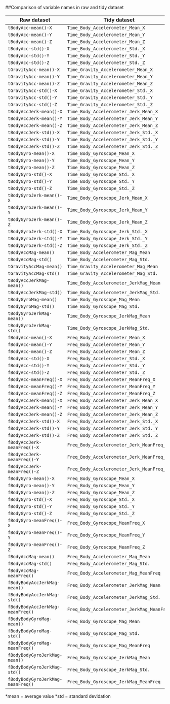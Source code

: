 

##Comparison of variable names in raw and tidy dataset

 Raw dataset | Tidy dataset
 ------------|--------------
`tBodyAcc-mean()-X`	|	`Time_Body_Accelerometer_Mean_X`
`tBodyAcc-mean()-Y`	|	`Time_Body_Accelerometer_Mean_Y`
`tBodyAcc-mean()-Z`	|	`Time_Body_Accelerometer_Mean_Z`
`tBodyAcc-std()-X`	|	`Time_Body_Accelerometer_Std._X`
`tBodyAcc-std()-Y`	|	`Time_Body_Accelerometer_Std._Y`
`tBodyAcc-std()-Z`	|	`Time_Body_Accelerometer_Std._Z`
`tGravityAcc-mean()-X`	|	`Time_Gravity_Accelerometer_Mean_X`
`tGravityAcc-mean()-Y`	|	`Time_Gravity_Accelerometer_Mean_Y`
`tGravityAcc-mean()-Z`	|	`Time_Gravity_Accelerometer_Mean_Z`
`tGravityAcc-std()-X`	|	`Time_Gravity_Accelerometer_Std._X`
`tGravityAcc-std()-Y`	|	`Time_Gravity_Accelerometer_Std._Y`
`tGravityAcc-std()-Z`	|	`Time_Gravity_Accelerometer_Std._Z`
`tBodyAccJerk-mean()-X`	|	`Time_Body_Accelerometer_Jerk_Mean_X`
`tBodyAccJerk-mean()-Y`	|	`Time_Body_Accelerometer_Jerk_Mean_Y`
`tBodyAccJerk-mean()-Z`	|	`Time_Body_Accelerometer_Jerk_Mean_Z`
`tBodyAccJerk-std()-X`	|	`Time_Body_Accelerometer_Jerk_Std._X`
`tBodyAccJerk-std()-Y`	|	`Time_Body_Accelerometer_Jerk_Std._Y`
`tBodyAccJerk-std()-Z`	|	`Time_Body_Accelerometer_Jerk_Std._Z`
`tBodyGyro-mean()-X`	|	`Time_Body_Gyroscope_Mean_X`
`tBodyGyro-mean()-Y`	|	`Time_Body_Gyroscope_Mean_Y`
`tBodyGyro-mean()-Z`	|	`Time_Body_Gyroscope_Mean_Z`
`tBodyGyro-std()-X`	|	`Time_Body_Gyroscope_Std._X`
`tBodyGyro-std()-Y`	|	`Time_Body_Gyroscope_Std._Y`
`tBodyGyro-std()-Z`	|	`Time_Body_Gyroscope_Std._Z`
`tBodyGyroJerk-mean()-X`	|	`Time_Body_Gyroscope_Jerk_Mean_X`
`tBodyGyroJerk-mean()-Y`	|	`Time_Body_Gyroscope_Jerk_Mean_Y`
`tBodyGyroJerk-mean()-Z`	|	`Time_Body_Gyroscope_Jerk_Mean_Z`
`tBodyGyroJerk-std()-X`	|	`Time_Body_Gyroscope_Jerk_Std._X`
`tBodyGyroJerk-std()-Y`	|	`Time_Body_Gyroscope_Jerk_Std._Y`
`tBodyGyroJerk-std()-Z`	|	`Time_Body_Gyroscope_Jerk_Std._Z`
`tBodyAccMag-mean()`	|	`Time_Body_Accelerometer_Mag_Mean`
`tBodyAccMag-std()`	|	`Time_Body_Accelerometer_Mag_Std.`
`tGravityAccMag-mean()`	|	`Time_Gravity_Accelerometer_Mag_Mean`
`tGravityAccMag-std()`	|	`Time_Gravity_Accelerometer_Mag_Std.`
`tBodyAccJerkMag-mean()`	|	`Time_Body_Accelerometer_JerkMag_Mean`
`tBodyAccJerkMag-std()`	|	`Time_Body_Accelerometer_JerkMag_Std.`
`tBodyGyroMag-mean()`	|	`Time_Body_Gyroscope_Mag_Mean`
`tBodyGyroMag-std()`	|	`Time_Body_Gyroscope_Mag_Std.`
`tBodyGyroJerkMag-mean()`	|	`Time_Body_Gyroscope_JerkMag_Mean`
`tBodyGyroJerkMag-std()`	|	`Time_Body_Gyroscope_JerkMag_Std.`
`fBodyAcc-mean()-X`	|	`Freq_Body_Accelerometer_Mean_X`
`fBodyAcc-mean()-Y`	|	`Freq_Body_Accelerometer_Mean_Y`
`fBodyAcc-mean()-Z`	|	`Freq_Body_Accelerometer_Mean_Z`
`fBodyAcc-std()-X`	|	`Freq_Body_Accelerometer_Std._X`
`fBodyAcc-std()-Y`	|	`Freq_Body_Accelerometer_Std._Y`
`fBodyAcc-std()-Z`	|	`Freq_Body_Accelerometer_Std._Z`
`fBodyAcc-meanFreq()-X`	|	`Freq_Body_Accelerometer_MeanFreq_X`
`fBodyAcc-meanFreq()-Y`	|	`Freq_Body_Accelerometer_MeanFreq_Y`
`fBodyAcc-meanFreq()-Z`	|	`Freq_Body_Accelerometer_MeanFreq_Z`
`fBodyAccJerk-mean()-X`	|	`Freq_Body_Accelerometer_Jerk_Mean_X`
`fBodyAccJerk-mean()-Y`	|	`Freq_Body_Accelerometer_Jerk_Mean_Y`
`fBodyAccJerk-mean()-Z`	|	`Freq_Body_Accelerometer_Jerk_Mean_Z`
`fBodyAccJerk-std()-X`	|	`Freq_Body_Accelerometer_Jerk_Std._X`
`fBodyAccJerk-std()-Y`	|	`Freq_Body_Accelerometer_Jerk_Std._Y`
`fBodyAccJerk-std()-Z`	|	`Freq_Body_Accelerometer_Jerk_Std._Z`
`fBodyAccJerk-meanFreq()-X`	|	`Freq_Body_Accelerometer_Jerk_MeanFreq_X`
`fBodyAccJerk-meanFreq()-Y`	|	`Freq_Body_Accelerometer_Jerk_MeanFreq_Y`
`fBodyAccJerk-meanFreq()-Z`	|	`Freq_Body_Accelerometer_Jerk_MeanFreq_Z`
`fBodyGyro-mean()-X`	|	`Freq_Body_Gyroscope_Mean_X`
`fBodyGyro-mean()-Y`	|	`Freq_Body_Gyroscope_Mean_Y`
`fBodyGyro-mean()-Z`	|	`Freq_Body_Gyroscope_Mean_Z`
`fBodyGyro-std()-X`	|	`Freq_Body_Gyroscope_Std._X`
`fBodyGyro-std()-Y`	|	`Freq_Body_Gyroscope_Std._Y`
`fBodyGyro-std()-Z`	|	`Freq_Body_Gyroscope_Std._Z`
`fBodyGyro-meanFreq()-X`	|	`Freq_Body_Gyroscope_MeanFreq_X`
`fBodyGyro-meanFreq()-Y`	|	`Freq_Body_Gyroscope_MeanFreq_Y`
`fBodyGyro-meanFreq()-Z`	|	`Freq_Body_Gyroscope_MeanFreq_Z`
`fBodyAccMag-mean()`	|	`Freq_Body_Accelerometer_Mag_Mean`
`fBodyAccMag-std()`	|	`Freq_Body_Accelerometer_Mag_Std.`
`fBodyAccMag-meanFreq()`	|	`Freq_Body_Accelerometer_Mag_MeanFreq`
`fBodyBodyAccJerkMag-mean()`	|	`Freq_Body_Accelerometer_JerkMag_Mean`
`fBodyBodyAccJerkMag-std()`	|	`Freq_Body_Accelerometer_JerkMag_Std.`
`fBodyBodyAccJerkMag-meanFreq()`	|	`Freq_Body_Accelerometer_JerkMag_MeanFreq`
`fBodyBodyGyroMag-mean()`	|	`Freq_Body_Gyroscope_Mag_Mean`
`fBodyBodyGyroMag-std()`	|	`Freq_Body_Gyroscope_Mag_Std.`
`fBodyBodyGyroMag-meanFreq()`	|	`Freq_Body_Gyroscope_Mag_MeanFreq`
`fBodyBodyGyroJerkMag-mean()`	|	`Freq_Body_Gyroscope_JerkMag_Mean`
`fBodyBodyGyroJerkMag-std()`	|	`Freq_Body_Gyroscope_JerkMag_Std.`
`fBodyBodyGyroJerkMag-meanFreq()`	|	`Freq_Body_Gyroscope_JerkMag_MeanFreq`

*mean = average value
*std = standard devidation
